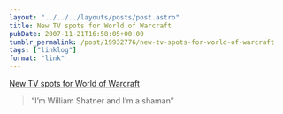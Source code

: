 ```yaml
---
layout: "../../../layouts/posts/post.astro"
title: New TV spots for World of Warcraft
pubDate: 2007-11-21T16:58:05+00:00
tumblr_permalink: /post/19932776/new-tv-spots-for-world-of-warcraft
tags: ["linklog"]
format: "link"
---
```


[New TV spots for World of Warcraft][1]

> &ldquo;I&rsquo;m William Shatner and I&rsquo;m a shaman&rdquo;

[1]: http://www.worldofwarcraft.com/downloads/movies.html
